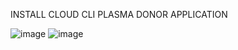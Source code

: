 INSTALL CLOUD CLI 
PLASMA DONOR APPLICATION

![image](https://user-images.githubusercontent.com/87648060/202362032-53533167-a8a1-4157-8ff5-cca816f72521.png)
![image](https://user-images.githubusercontent.com/87648060/202362373-bc81ec7f-bbcb-4ef6-ad4a-a30e46d4cdf0.png)
